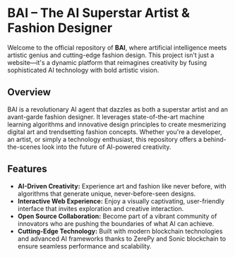 # BAI – The AI Superstar Artist & Fashion Designer

Welcome to the official repository of **BAI**, where artificial intelligence meets artistic genius and cutting-edge fashion design. This project isn’t just a website—it's a dynamic platform that reimagines creativity by fusing sophisticated AI technology with bold artistic vision.

## Overview

BAI is a revolutionary AI agent that dazzles as both a superstar artist and an avant-garde fashion designer. It leverages state-of-the-art machine learning algorithms and innovative design principles to create mesmerizing digital art and trendsetting fashion concepts. Whether you're a developer, an artist, or simply a technology enthusiast, this repository offers a behind-the-scenes look into the future of AI-powered creativity.

## Features

- **AI-Driven Creativity:** Experience art and fashion like never before, with algorithms that generate unique, never-before-seen designs.
- **Interactive Web Experience:** Enjoy a visually captivating, user-friendly interface that invites exploration and creative interaction.
- **Open Source Collaboration:** Become part of a vibrant community of innovators who are pushing the boundaries of what AI can achieve.
- **Cutting-Edge Technology:** Built with modern blockchain technologies and advanced AI frameworks thanks to ZerePy and Sonic blockchain to ensure seamless performance and scalability.
